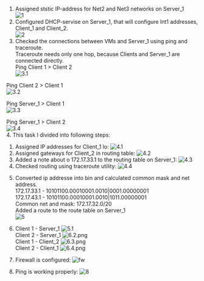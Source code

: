    1. Assigned ststic IP-address for Net2 and Net3 networks on Server_1  <br />
 ![1](1.png) <br />
 2. Configured DHCP-servise on Server_1, that will configure Int1 addresses,
Client_1 and Client_2. <br />
 ![2](2.png) <br />
 3. Checked the connections between VMs and Server_1 using ping and traceroute. <br />
  Traceroute needs only one hop, because Clients and Server_1 are connected directly. <br />
Ping Client 1 > Client 2  <br />
  ![3.1](3.1.png) <br />

Ping Client 2 > Client 1  <br />
  ![3.2](3.2.png) <br />

Ping Server_1 > Client 1  <br />
  ![3.3](3.3.png) <br />

Ping Server_1 > Client 2  <br />
  ![3.4](3.4.png) <br />
4. This task I divided into following steps:
1) Assigned IP addresses for Client_1 lo:
  ![4.1](4.1.png) <br />
2) Assigned gateways for Client_2 in routing table:
  ![4.2](4.2.png) <br />
3) Added a note about о 172.17.33.1 to the routing table on Server_1:
  ![4.3](4.3.png) <br /> 
4) Checked routing using traceroute utility:
  ![4.4](4.4.png) <br /> 
  
5. Converted ip addresse into bin and calculated common mask and net address. <br /> 
  172.17.33.1 - 10101100.00010001.0010|0001.00000001 <br /> 
  172.17.43.1 - 10101100.00010001.0010|1011.00000001 <br /> 
Common net and mask: 172.17.32.0/20 <br /> 
Added a route to the route table on Server_1  <br /> 
 ![5](5.png) <br />

 6. Client 1 - Server_1
 ![5.1](5.1.png) <br /> 
 Client 2 - Server_1
 ![6.2.png](6.2.png) <br /> 
  Client 1 - Client_2
 ![6.3.png](6.2.png) <br /> 
 Client 2 - Client_1
 ![6.4.png](6.2.png) <br /> 

 7. Firewall is configured:
 ![fw](firewall.png) <br /> 

 8. Ping is working properly:
  ![8](8.png) <br />





